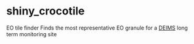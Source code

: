 # shiny_crocotile
EO tile finder
Finds the most representative EO granule for a [DEIMS](https://deims.org) long term monitoring site
